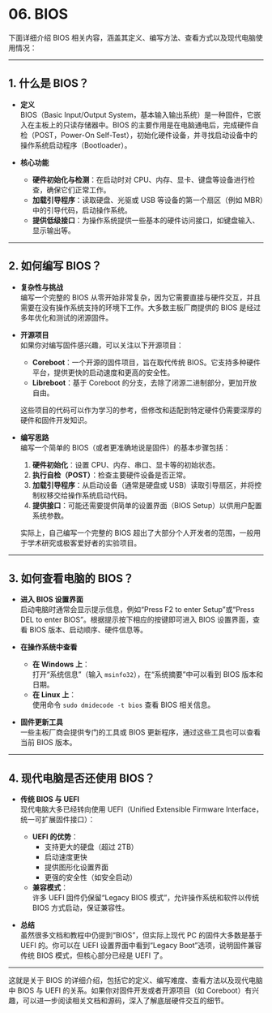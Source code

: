 # 06. BIOS
下面详细介绍 BIOS 相关内容，涵盖其定义、编写方法、查看方式以及现代电脑使用情况：

---

## 1. 什么是 BIOS？

- **定义**  
  BIOS（Basic Input/Output System，基本输入输出系统）是一种固件，它嵌入在主板上的只读存储器中。BIOS 的主要作用是在电脑通电后，完成硬件自检（POST，Power-On Self-Test），初始化硬件设备，并寻找启动设备中的操作系统启动程序（Bootloader）。

- **核心功能**  
  - **硬件初始化与检测**：在启动时对 CPU、内存、显卡、键盘等设备进行检查，确保它们正常工作。  
  - **加载引导程序**：读取硬盘、光驱或 USB 等设备的第一个扇区（例如 MBR）中的引导代码，启动操作系统。  
  - **提供低级接口**：为操作系统提供一些基本的硬件访问接口，如键盘输入、显示输出等。

---

## 2. 如何编写 BIOS？

- **复杂性与挑战**  
  编写一个完整的 BIOS 从零开始非常复杂，因为它需要直接与硬件交互，并且需要在没有操作系统支持的环境下工作。大多数主板厂商提供的 BIOS 是经过多年优化和测试的闭源固件。

- **开源项目**  
  如果你对编写固件感兴趣，可以关注以下开源项目：
  - **Coreboot**：一个开源的固件项目，旨在取代传统 BIOS。它支持多种硬件平台，提供更快的启动速度和更高的安全性。  
  - **Libreboot**：基于 Coreboot 的分支，去除了闭源二进制部分，更加开放自由。
  
  这些项目的代码可以作为学习的参考，但修改和适配到特定硬件仍需要深厚的硬件和固件开发知识。

- **编写思路**  
  编写一个简单的 BIOS（或者更准确地说是固件）的基本步骤包括：
  1. **硬件初始化**：设置 CPU、内存、串口、显卡等的初始状态。  
  2. **执行自检（POST）**：检查主要硬件设备是否正常。  
  3. **加载引导程序**：从启动设备（通常是硬盘或 USB）读取引导扇区，并将控制权移交给操作系统启动代码。  
  4. **提供接口**：可能还需要提供简单的设置界面（BIOS Setup）以供用户配置系统参数。

  实际上，自己编写一个完整的 BIOS 超出了大部分个人开发者的范围，一般用于学术研究或极客爱好者的实验项目。

---

## 3. 如何查看电脑的 BIOS？

- **进入 BIOS 设置界面**  
  启动电脑时通常会显示提示信息，例如“Press F2 to enter Setup”或“Press DEL to enter BIOS”。根据提示按下相应的按键即可进入 BIOS 设置界面，查看 BIOS 版本、启动顺序、硬件信息等。

- **在操作系统中查看**  
  - **在 Windows 上**：  
    打开“系统信息”（输入 `msinfo32`），在“系统摘要”中可以看到 BIOS 版本和日期。  
  - **在 Linux 上**：  
    使用命令 `sudo dmidecode -t bios` 查看 BIOS 相关信息。
  
- **固件更新工具**  
  一些主板厂商会提供专门的工具或 BIOS 更新程序，通过这些工具也可以查看当前 BIOS 版本。

---

## 4. 现代电脑是否还使用 BIOS？

- **传统 BIOS 与 UEFI**  
  现代电脑大多已经转向使用 UEFI（Unified Extensible Firmware Interface，统一可扩展固件接口）：
  - **UEFI 的优势**：  
    - 支持更大的硬盘（超过 2TB）  
    - 启动速度更快  
    - 提供图形化设置界面  
    - 更强的安全性（如安全启动）  
  - **兼容模式**：  
    许多 UEFI 固件仍保留“Legacy BIOS 模式”，允许操作系统和软件以传统 BIOS 方式启动，保证兼容性。
  
- **总结**  
  虽然很多文档和教程中仍提到“BIOS”，但实际上现代 PC 的固件大多数是基于 UEFI 的。你可以在 UEFI 设置界面中看到“Legacy Boot”选项，说明固件兼容传统 BIOS 模式，但核心部分已经是 UEFI 了。

---

这就是关于 BIOS 的详细介绍，包括它的定义、编写难度、查看方法以及现代电脑中 BIOS 与 UEFI 的关系。如果你对固件开发或者开源项目（如 Coreboot）有兴趣，可以进一步阅读相关文档和源码，深入了解底层硬件交互的细节。